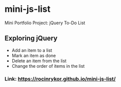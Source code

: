 # mini-js-list
Mini Portfolio Project: jQuery To-Do List

## Exploring jQuery

  + Add an item to a list
  + Mark an item as done
  + Delete an item from the list
  + Change the order of items in the list

### Link: https://rocinrykor.github.io/mini-js-list/
